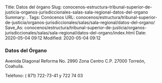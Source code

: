 Title: Datos del órgano
Slug: conocenos-estructura-tribunal-superior-de-justicia-organos-jurisdiccionales-salas-sala-regional-datos-del-organo
Summary: .
Tags: Conócenos
URL: conocenos/estructura/tribunal-superior-de-justicia/organos-jurisdiccionales/salas/sala-regional/datos-del-organo/
Save_As: conocenos/estructura/tribunal-superior-de-justicia/organos-jurisdiccionales/salas/sala-regional/datos-del-organo/index.html
Date: 2020-05-04 09:12
Modified: 2020-05-04 09:12



### Datos del Órgano

Avenida Diagonal Reforma No. 2990
Zona Centro
C.P. 27000 
Torreón, Coahuila.

Teléfono: ( 871)   722-73-41  y  722 74 03





